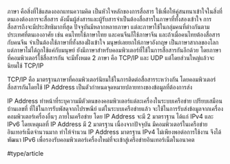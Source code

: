 ภาษา คือสิ่งที่ใช้แสดงออกแทนความคิด เป็นหัวใจหลักของการสื่อสาร ใช้เพื่อให้คู่สนทนาเข้าใจในสิ่งที่ตนเองต้องการจะสื่อสาร ดังนั้นผู้ส่งสารและผู้รับสารจำเป็นต้องสื่อสารในภาษาที่ทั้งสองเข้าใจ การสื่อสารถึงจะมีประสิทธิมากที่สุด ปัจจุบันมีหลากหลายภาษา แต่ละภาษาใช้ในกลุ่มคนที่ต่างกันตามประเทศที่ตนเองอาศัย เช่น คนไทยใช้ภาษาไทย และคนจีนก็ใช้ภาษาจีน และถ้าเมื่อคนไทยต้องสื่อสารกับคนจีน จำเป็นต้องใช้ภาษาที่ทั้งสองฝั่งเข้าใจ มนุษย์เลยยกให้ภาษาอังกฤษ เป็นภาษาสากลของโลก แต่ภาษาไม่ได้ถูกใช้แค่กับมนุษย์ ยังมีภาษาสำหรับคอมพิวเตอร์ที่ใช้ในการสื่อสารกันอีกด้วย โดยภาษาที่คอมพิวเตอร์ใช้สื่อสารกัน จะมีทั้งหมด 2 ภาษา คือ TCP/IP และ UDP แต่โดยส่วนใหญ่แล้วจะนิยมใช้ TCP/IP

TCP/IP คือ มาตรฐานภาษาที่คอมพิวเตอร์นิยมใช้ในการติดต่อสื่อสารระหว่างกัน โดยคอมพิวเตอร์สื่อสารกันโดยใช้ IP Address เป็นตัวกำหนดจุดหมายปลายทางของข้อมูลที่ต้องการส่ง

IP Address ทำหน้าที่ระบุความมีตัวตนของคอมพิวเตอร์แต่ละเครื่องในระบบเครือข่าย เปรียบเสมือนบ้านเลขที่ ที่ใช้ในการรับพัสดุจากไปรษณีย์ แต่ในระบบเครือข่ายแล้ว จะใช้ในการรับส่งข้อมูลจากเครื่องคอมพิวเตอร์เครื่องอื่นๆ ภายในเครือข่าย โดย IP Address จะมี 2 มาตราฐาน ได้แก่ IPv4 และ IPv6 โดยเหตุผลที่ IP Address มี 2 มาตรฐาน เนื่องจากปัจจุบัน มีคอมพิวเตอร์ในเครือข่ายอินเทอร์เน็ตจำนวนมาก ทำให้จำนวน IP Address มาตรฐาน IPv4 ไม่เพียงพอต่อการใช้งาน จึงได้พัฒนา IPv6  เพื่อรองรับคอมพิวเตอร์เครื่องใหม่ที่จะเข้าสู่เครือข่ายอินเทอร์เน็ตในอนาคต

#type/article 